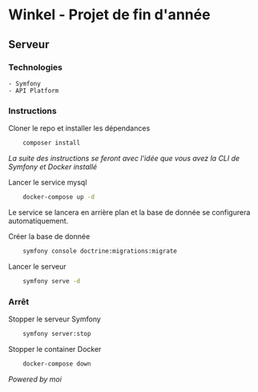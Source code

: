 # Winkel - Projet de fin d'année

## Serveur
### Technologies
    - Symfony
    - API Platform

### Instructions
Cloner le repo et installer les dépendances 
```bash
    composer install
```
*La suite des instructions se feront avec l'idée que vous avez la CLI de Symfony et Docker installé*

Lancer le service mysql
```bash
    docker-compose up -d
```
Le service se lancera en arrière plan et la base de donnée se configurera automatiquement.

Créer la base de donnée
```bash
    symfony console doctrine:migrations:migrate
```

Lancer le serveur
```bash
    symfony serve -d
```

### Arrêt 
Stopper le serveur Symfony
```bash
    symfony server:stop
```

Stopper le container Docker
```bash
    docker-compose down
```
*Powered by moi*